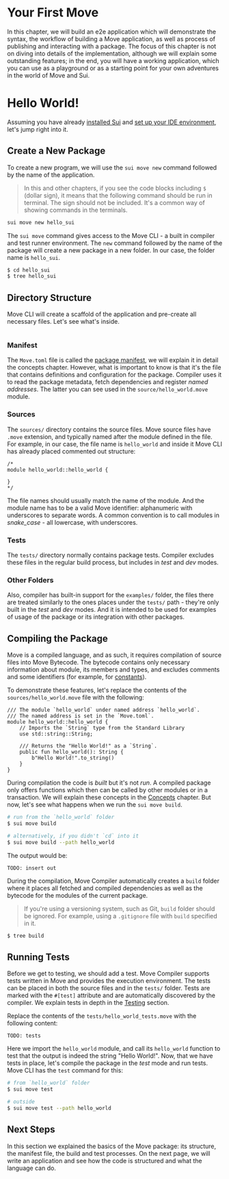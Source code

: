 # Your First Move

In this chapter, we will build an e2e application which will demonstrate the syntax, the workflow of building a Move application, as well as process of publishing and interacting with a package. The focus of this chapter is not on diving into details of the implementation, although we will explain some outstanding features; in the end, you will have a working application, which you can use as a playground or as a starting point for your own adventures in the world of Move and Sui.

# Hello World!

Assuming you have already [installed Sui](./before-we-begin/install-sui.md) and [set up your IDE environment](./before-we-begin/ide-support.md), let's jump right into it.

## Create a New Package

To create a new program, we will use the `sui move new` command followed by the name of the application.

> In this and other chapters, if you see the code blocks including `$` (dollar sign), it means that the following command should be run in terminal. The sign should not be included. It's a common way of showing commands in the terminals.

```bash
sui move new hello_sui
```

The `sui move` command gives access to the Move CLI - a built in compiler and test runner environment. The `new` command followed by the name of the package will create a new package in a new folder. In our case, the folder name is `hello_sui`.

```bash
$ cd hello_sui
$ tree hello_sui
```

## Directory Structure

Move CLI will create a scaffold of the application and pre-create all necessary files. Let's see what's inside.

```

```

### Manifest

The `Move.toml` file is called the [package manifest](./concepts/manifest.md), we will explain it in detail the concepts chapter. However, what is important to know is that it's the file that contains definitions and configuration for the package. Compiler uses it to read the package metadata, fetch dependencies and register _named addresses_. The latter you can see used in the `source/hello_world.move` module.

### Sources

The `sources/` directory contains the source files. Move source files have `.move` extension, and typically named after the module defined in the file. For example, in our case, the file name is `hello_world` and inside it Move CLI has already placed commented out structure:

```move
/*
module hello_world::hello_world {

}
*/
```

The file names should usually match the name of the module. And the module name has to be a valid Move identifier: alphanumeric with underscores to separate words. A common convention is to call modules in _snake_case_ - all lowercase, with underscores.

### Tests

The `tests/` directory normally contains package tests. Compiler excludes these files in the regular build process, but includes in _test_ and _dev_ modes.

### Other Folders

Also, compiler has built-in support for the `examples/` folder, the files there are treated similarly to the ones places under the `tests/` path - they're only built in the _test_ and _dev_ modes. And it is intended to be used for examples of usage of the package or its integration with other packages.

<!-- TODO: mention open-sourcing guide since it uses examples -->

## Compiling the Package

Move is a compiled language, and as such, it requires compilation of source files into Move Bytecode. The bytecode contains only necessary information about module, its members and types, and excludes comments and some identifiers (for example, for [constants](./move-basics/constants.md)).

To demonstrate these features, let's replace the contents of the `sources/hello_world.move` file with the following:

```move
/// The module `hello_world` under named address `hello_world`.
/// The named address is set in the `Move.toml`.
module hello_world::hello_world {
    // Imports the `String` type from the Standard Library
    use std::string::String;

    /// Returns the "Hello World!" as a `String`.
    public fun hello_world(): String {
        b"Hello World!".to_string()
    }
}
```

During compilation the code is _built_ but it's not _run_. A compiled package only offers functions which then can be called by other modules or in a transaction. We will explain these concepts in the [Concepts](./concepts) chapter. But now, let's see what happens when we run the `sui move build`.

```bash
# run from the `hello_world` folder
$ sui move build

# alternatively, if you didn't `cd` into it
$ sui move build --path hello_world
```

The output would be:

```
TODO: insert out
```

During the compilation, Move Compiler automatically creates a `build` folder where it places all fetched and compiled dependencies as well as the bytecode for the modules of the current package.

> If you're using a versioning system, such as Git, `build` folder should be ignored. For example, using a `.gitignore` file with `build` specified in it.

```bash
$ tree build
```

## Running Tests

Before we get to testing, we should add a test. Move Compiler supports tests written in Move and provides the execution environment. The tests can be placed in both the source files and in the `tests/` folder. Tests are marked with the `#[test]` attribute and are automatically discovered by the compiler. We explain tests in depth in the [Testing](./move-basics/testing.md) section.

Replace the contents of the `tests/hello_world_tests.move` with the following content:

```move
TODO: tests
```

Here we import the `hello_world` module, and call its `hello_world` function to test that the output is indeed the string "Hello World!". Now, that we have tests in place, let's compile the package in the _test_ mode and run tests. Move CLI has the `test` command for this:

```bash
# from `hello_world` folder
$ sui move test

# outside
$ sui move test --path hello_world
```

## Next Steps

In this section we explained the basics of the Move package: its structure, the manifest file, the build and test processes. On the next page, we will write an application and see how the code is structured and what the language can do.
